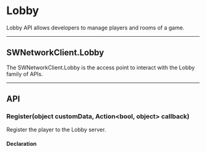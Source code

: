 # Lobby

Lobby API allows developers to manage players and rooms of a game.

---

## SWNetworkClient.Lobby

The SWNetworkClient.Lobby is the access point to interact with the Lobby family of APIs.

---

## API

### Register(object customData, Action<bool, object> callback)

Register the player to the Lobby server.

#### Declaration


